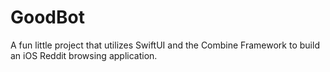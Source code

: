 # GoodBot

A fun little project that utilizes SwiftUI and the Combine Framework to build an iOS Reddit browsing application. 
